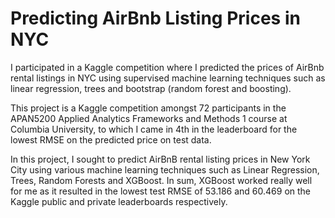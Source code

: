 # Predicting AirBnb Listing Prices in NYC

I participated in a Kaggle competition where I predicted the prices of AirBnb rental listings in NYC using supervised machine learning techniques such as linear regression, trees and bootstrap (random forest and boosting).

This project is a Kaggle competition amongst 72 participants in the APAN5200 Applied Analytics Frameworks and Methods 1 course at Columbia University, to which I came in 4th in the leaderboard for the lowest RMSE on the predicted price on test data.

In this project, I sought to predict AirBnB rental listing prices in New York City using various machine learning techniques such as Linear Regression, Trees, Random Forests and XGBoost. In sum, XGBoost worked really well for me as it resulted in the lowest test RMSE of 53.186 and 60.469 on the Kaggle public and private leaderboards respectively.
